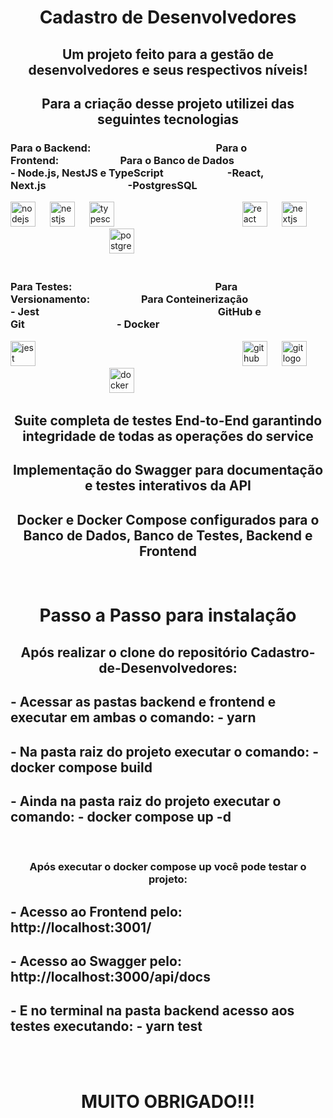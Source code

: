 <h1 align="center">Cadastro de Desenvolvedores</h1>

<h2 align="center">Um projeto feito para a gestão de desenvolvedores e seus respectivos níveis!</h2>


<h2 align="center">Para a criação desse projeto utilizei das seguintes tecnologias</h2>

  <div>
    <h3>
      Para o Backend: &emsp;&emsp;&emsp;&emsp;&emsp;&emsp;&emsp;&emsp;&emsp;&emsp;&emsp;&emsp;Para o Frontend:&emsp;&emsp;&emsp;&emsp;&emsp;&emsp;Para o Banco de Dados
      <br> - Node.js, NestJS e TypeScript &emsp;&emsp;&emsp;&emsp;&emsp;&emsp;-React, Next.js&emsp;&emsp;&emsp;&emsp;&emsp;&emsp;&emsp;&emsp;-PostgresSQL</h3>
    <img src="https://cdn.jsdelivr.net/gh/devicons/devicon/icons/nodejs/nodejs-original.svg" height="40" alt="nodejs logo"  />
    <img width="15" />
    <img src="https://cdn.jsdelivr.net/gh/devicons/devicon/icons/nestjs/nestjs-original.svg" height="40" alt="nestjs logo"  />
    <img width="15" />
    <img src="https://cdn.jsdelivr.net/gh/devicons/devicon/icons/typescript/typescript-original.svg" height="40" alt="typescript logo"  />
    <img width="15" />&emsp;&emsp;&emsp;&emsp;&emsp;&emsp;&emsp;&emsp;&emsp;&emsp;&emsp;&emsp;&emsp;
    <img src="https://cdn.jsdelivr.net/gh/devicons/devicon/icons/react/react-original.svg" height="40" alt="react logo"  />
    <img width="15" />
    <img src="https://cdn.jsdelivr.net/gh/devicons/devicon/icons/nextjs/nextjs-original.svg" height="40" alt="nextjs logo"  />
    <img width="15" />&emsp;&emsp;&emsp;&emsp;&emsp;&emsp;&emsp;&emsp;&emsp;&emsp;&emsp;
    <img src="https://cdn.jsdelivr.net/gh/devicons/devicon/icons/postgresql/postgresql-original.svg" height="40" alt="postgresql logo"  />
  </div><br />

<div>
  <h3 align="left">Para Testes:&emsp;&emsp;&emsp;&emsp;&emsp;&emsp;&emsp;&emsp;&emsp;&emsp;&emsp;&emsp;&emsp;&emsp;Para Versionamento:&emsp;&emsp;&emsp;&emsp;&emsp;Para Conteinerização
    <br> - Jest &emsp;&emsp;&emsp;&emsp;&emsp;&emsp;&emsp;&emsp;&emsp;&emsp;&emsp;&emsp;&emsp;&emsp;&emsp;&emsp;&emsp; GitHub e Git&emsp;&emsp;&emsp;&emsp;&emsp;&emsp;&emsp;&emsp;&emsp;- Docker</h3>
    <img src="https://cdn.jsdelivr.net/gh/devicons/devicon/icons/jest/jest-plain.svg" height="40" alt="jest logo"  /> 
    <img width="15" />&emsp;&emsp;&emsp;&emsp;&emsp;&emsp;&emsp;&emsp;&emsp;&emsp;&emsp;&emsp;&emsp;&emsp;&emsp;&emsp;&emsp;&emsp;&emsp;&emsp;&emsp;&emsp;
    <img src="https://cdn.jsdelivr.net/gh/devicons/devicon/icons/github/github-original.svg" height="40" alt="github logo"  />
    <img width="15" />
    <img src="https://cdn.jsdelivr.net/gh/devicons/devicon/icons/git/git-original.svg" height="40" alt="git logo"  />
    <img width="15" />&emsp;&emsp;&emsp;&emsp;&emsp;&emsp;&emsp;&emsp;&emsp;&emsp;&emsp;
    <img src="https://cdn.jsdelivr.net/gh/devicons/devicon/icons/docker/docker-original.svg" height="40" alt="docker logo"  /> 
</div>
<h2></h2>
<h2 align="center">Suite completa de testes End-to-End garantindo integridade de todas as operações do service</h2>
<h2 align="center">Implementação do Swagger para documentação e testes interativos da API</h2>
<h2 align="center">Docker e Docker Compose configurados para o Banco de Dados, Banco de Testes, Backend e Frontend</h2>
<br />
<h1 align="center">Passo a Passo para instalação</h1>
<h2 align="center">Após realizar o clone do repositório Cadastro-de-Desenvolvedores:</h2>
<h2 align="left">- Acessar as pastas backend e frontend e executar em ambas o comando: - yarn</h2>
<h2 align="left">- Na pasta raiz do projeto executar o comando: - docker compose build</h2>
<h2 align="left">- Ainda na pasta raiz do projeto executar o comando: - docker compose up -d</h2>
<br />
<h3 align="center">Após executar o docker compose up você pode testar o projeto:</h3>
<h2 align="left">- Acesso ao Frontend pelo: http://localhost:3001/</h2>
<h2 align="left">- Acesso ao Swagger pelo: http://localhost:3000/api/docs</h2>
<h2 align="left">- E no terminal na pasta backend acesso aos testes executando: - yarn test</h2>
<br />
<br />
<h1 align="center">MUITO OBRIGADO!!!</h1>
